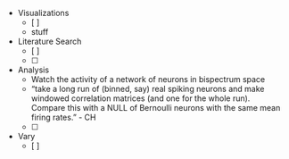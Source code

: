 * Visualizations
  * [ ]
  * stuff
* Literature Search 
  * [ ] 
  * [ ] 
* Analysis 
  * Watch the activity of a network of neurons in bispectrum space
  * “take a long run of (binned, say) real spiking neurons and make windowed correlation matrices (and one for the whole run). Compare this with a NULL of Bernoulli neurons with the same mean firing rates.” - CH
  * [ ]  
* Vary
  * [ ]  
